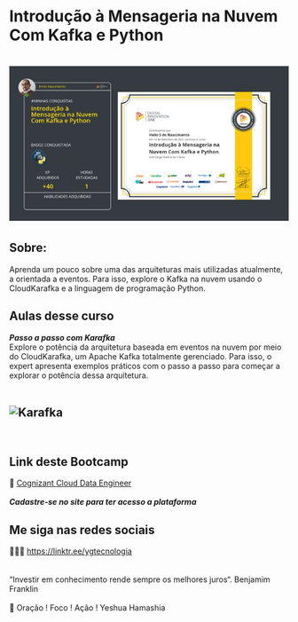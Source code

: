 # Introdução à Mensageria na Nuvem Com Kafka e Python

<h1>
   <img src="https://raw.githubusercontent.com/saldanhayg/Certificados/main/CURSOS/BI/Introdu%C3%A7%C3%A3o%20%C3%A0%20Mensageria%20na%20Nuvem%20Com%20Kafka%20e%20Python.jpg" border="0">
</h1>

## Sobre: 

Aprenda um pouco sobre uma das arquiteturas mais utilizadas atualmente, a orientada a eventos. Para isso, explore o Kafka na nuvem usando o CloudKarafka e a linguagem de programação Python.


## Aulas desse curso

***Passo a passo com Karafka*** 
<br>
Explore o potência da arquitetura baseada em eventos na nuvem por meio do CloudKarafka, um Apache Kafka totalmente gerenciado. Para isso, o expert apresenta exemplos práticos com o passo a passo para começar a explorar o potência dessa arquitetura.
<br>
<br>

<h2>
   <img src="https://i.ibb.co/m9HK0ZG/Karafka.jpg" alt="Karafka" border="0"> 
</h2>
<br>

## Link deste Bootcamp

 🎯 <a href="https://digitalinnovation.one/sign-up?ref=EDH1OJTU7E" target="_blank">Cognizant Cloud Data Engineer</a>
<br>
<br> 
***Cadastre-se no site para ter acesso a plataforma***


## Me siga nas redes sociais

👨‍💼🔮  https://linktr.ee/ygtecnologia 
<br>
<br> 
<br> 
“Investir em conhecimento rende sempre os melhores juros“. Benjamim Franklin
<br>
<br> 
🙏 Oração ! Foco ! Ação ! Yeshua Hamashia  

